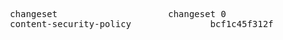 <pre>
  changeset&#x0009;&#x0009;&#x0009;changeset 0
  content-security-policy&#x0009;&#x0009;bcf1c45f312f&#x0009;&#x0009;archive.org
</pre>
